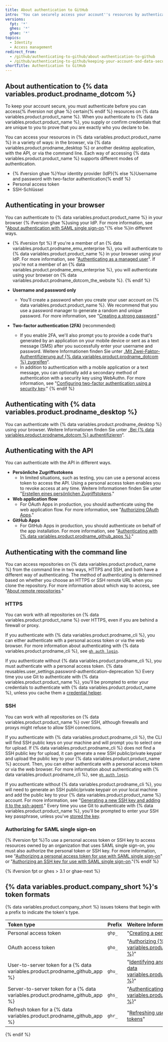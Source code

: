 ```yaml
---
title: About authentication to GitHub
intro: 'You can securely access your account''s resources by authenticating to {% data variables.product.product_name %}, using different credentials depending on where you authenticate.'
versions:
  fpt: '*'
  ghes: '*'
  ghae: '*'
topics:
  - Identity
  - Access management
redirect_from:
  - /github/authenticating-to-github/about-authentication-to-github
  - /github/authenticating-to-github/keeping-your-account-and-data-secure/about-authentication-to-github
shortTitle: Authentication to GitHub
---
```


## About authentication to {% data variables.product.prodname_dotcom %}

To keep your account secure, you must authenticate before you can access{% ifversion not ghae %} certain{% endif %} resources on {% data variables.product.product_name %}. When you authenticate to {% data variables.product.product_name %}, you supply or confirm credentials that are unique to you to prove that you are exactly who you declare to be.

You can access your resources in {% data variables.product.product_name %} in a variety of ways: in the browser, via {% data variables.product.prodname_desktop %} or another desktop application, with the API, or via the command line. Each way of accessing {% data variables.product.product_name %} supports different modes of authentication.

- {% ifversion ghae %}Your identity provider (IdP){% else %}Username and password with two-factor authentication{% endif %}
- Personal access token
- SSH-Schlüssel

## Authenticating in your browser

You can authenticate to {% data variables.product.product_name %} in your browser {% ifversion ghae %}using your IdP. For more information, see "[About authentication with SAML single sign-on](/github/authenticating-to-github/about-authentication-with-saml-single-sign-on)."{% else %}in different ways.

- {% ifversion fpt %}
If you're a member of an {% data variables.product.prodname_emu_enterprise %}, you will authenticate to {% data variables.product.product_name %} in your browser using your IdP. For more information, see "[Authenticating as a managed user](/github/setting-up-and-managing-your-enterprise/managing-your-enterprise-users-with-your-identity-provider/about-enterprise-managed-users#authenticating-as-a-managed-user)". If you're not a member of an {% data variables.product.prodname_emu_enterprise %}, you will authenticate using your browser on {% data variables.product.prodname_dotcom_the_website %}.
{% endif %}

- **Username and password only**
    - You'll create a password when you create your user account on {% data variables.product.product_name %}. We recommend that you use a password manager to generate a random and unique password. For more information, see "[Creating a strong password](/github/authenticating-to-github/creating-a-strong-password)."
- **Two-factor authentication (2FA)** (recommended)
    - If you enable 2FA, we'll also prompt you to provide a code that's generated by an application on your mobile device or sent as a text message (SMS) after you successfully enter your username and password. Weitere Informationen finden Sie unter „[Mit Zwei-Faktor-Authentifizierung auf {% data variables.product.prodname_dotcom %} zugreifen](/github/authenticating-to-github/accessing-github-using-two-factor-authentication#providing-a-2fa-code-when-signing-in-to-the-website)“.
    - In addition to authentication with a mobile application or a text message, you can optionally add a secondary method of authentication with a security key using WebAuthn. For more information, see "[Configuring two-factor authentication using a security key](/github/authenticating-to-github/configuring-two-factor-authentication#configuring-two-factor-authentication-using-a-security-key)."
{% endif %}

## Authenticating with {% data variables.product.prodname_desktop %}

You can authenticate with {% data variables.product.prodname_desktop %} using your browser. Weitere Informationen finden Sie unter „[Bei {% data variables.product.prodname_dotcom %} authentifizieren](/desktop/getting-started-with-github-desktop/authenticating-to-github)“.

## Authenticating with the API

You can authenticate with the API in different ways.

- **Persönliche Zugriffsstokens**
    - In limited situations, such as testing, you can use a personal access token to access the API. Using a personal access token enables you to revoke access at any time. Weitere Informationen finden Sie unter "[Erstellen eines persönlichen Zugriffstokens](/github/authenticating-to-github/creating-a-personal-access-token)."
- **Web application flow**
    - For OAuth Apps in production, you should authenticate using the web application flow. For more information, see "[Authorizing OAuth Apps](/apps/building-oauth-apps/authorizing-oauth-apps/#web-application-flow)."
- **GitHub Apps**
    - For GitHub Apps in production, you should authenticate on behalf of the app installation. For more information, see "[Authenticating with {% data variables.product.prodname_github_apps %}](/apps/building-github-apps/authenticating-with-github-apps/)."

## Authenticating with the command line

You can access repositories on {% data variables.product.product_name %} from the command line in two ways, HTTPS and SSH, and both have a different way of authenticating. The method of authenticating is determined based on whether you choose an HTTPS or SSH remote URL when you clone the repository. For more information about which way to access, see "[About remote repositories](/github/getting-started-with-github/about-remote-repositories)."

### HTTPS

You can work with all repositories on {% data variables.product.product_name %} over HTTPS, even if you are behind a firewall or proxy.

If you authenticate with {% data variables.product.prodname_cli %}, you can either authenticate with a personal access token or via the web browser. For more information about authenticating with {% data variables.product.prodname_cli %}, see [`gh auth login`](https://cli.github.com/manual/gh_auth_login).

If you authenticate without {% data variables.product.prodname_cli %}, you must authenticate with a personal access token. {% data reusables.user_settings.password-authentication-deprecation %} Every time you use Git to authenticate with {% data variables.product.product_name %}, you'll be prompted to enter your credentials to authenticate with {% data variables.product.product_name %}, unless you cache them a [credential helper](/github/getting-started-with-github/caching-your-github-credentials-in-git).

### SSH

You can work with all repositories on {% data variables.product.product_name %} over SSH, although firewalls and proxys might refuse to allow SSH connections.

If you authenticate with {% data variables.product.prodname_cli %}, the CLI will find SSH public keys on your machine and will prompt you to select one for upload. If {% data variables.product.prodname_cli %} does not find a SSH public key for upload, it can generate a new SSH public/private keypair and upload the public key to your {% data variables.product.product_name %} account. Then, you can either authenticate with a personal access token or via the web browser. For more information about authenticating with {% data variables.product.prodname_cli %}, see [`gh auth login`](https://cli.github.com/manual/gh_auth_login).

If you authenticate without {% data variables.product.prodname_cli %}, you will need to generate an SSH public/private keypair on your local machine and add the public key to your {% data variables.product.product_name %} account. For more information, see "[Generating a new SSH key and adding it to the ssh-agent](/github/authenticating-to-github/generating-a-new-ssh-key-and-adding-it-to-the-ssh-agent)." Every time you use Git to authenticate with {% data variables.product.product_name %}, you'll be prompted to enter your SSH key passphrase, unless you've [stored the key](/github/authenticating-to-github/generating-a-new-ssh-key-and-adding-it-to-the-ssh-agent#adding-your-ssh-key-to-the-ssh-agent).

### Authorizing for SAML single sign-on

{% ifversion fpt %}To use a personal access token or SSH key to access resources owned by an organization that uses SAML single sign-on, you must also authorize the personal token or SSH key. For more information, see "[Authorizing a personal access token for use with SAML single sign-on](/github/authenticating-to-github/authorizing-a-personal-access-token-for-use-with-saml-single-sign-on)" or "[Authorizing an SSH key for use with SAML single sign-on](/github/authenticating-to-github/authorizing-an-ssh-key-for-use-with-saml-single-sign-on)."{% endif %}

{% ifversion fpt or ghes > 3.1 or ghae-next %}

## {% data variables.product.company_short %}'s token formats

{% data variables.product.company_short %} issues tokens that begin with a prefix to indicate the token's type.

| Token type                                                                      | Prefix | Weitere Informationen                                                                                                                                             |
|:------------------------------------------------------------------------------- |:------ |:----------------------------------------------------------------------------------------------------------------------------------------------------------------- |
| Personal access token                                                           | `ghp_` | "[Creating a personal access token](/github/authenticating-to-github/creating-a-personal-access-token)"                                                           |
| OAuth access token                                                              | `gho_` | "[Authorizing {% data variables.product.prodname_oauth_apps %}](/developers/apps/authorizing-oauth-apps)"                                                       |
| User-to-server token for a {% data variables.product.prodname_github_app %}   | `ghu_` | "[Identifying and authorizing users for {% data variables.product.prodname_github_apps %}](/developers/apps/identifying-and-authorizing-users-for-github-apps)" |
| Server-to-server token for a {% data variables.product.prodname_github_app %} | `ghs_` | "[Authenticating with {% data variables.product.prodname_github_apps %}](/developers/apps/authenticating-with-github-apps#authenticating-as-an-installation)"   |
| Refresh token for a {% data variables.product.prodname_github_app %}          | `ghr_` | "[Refreshing user-to-server access tokens](/developers/apps/refreshing-user-to-server-access-tokens)"                                                             |

{% endif %}
